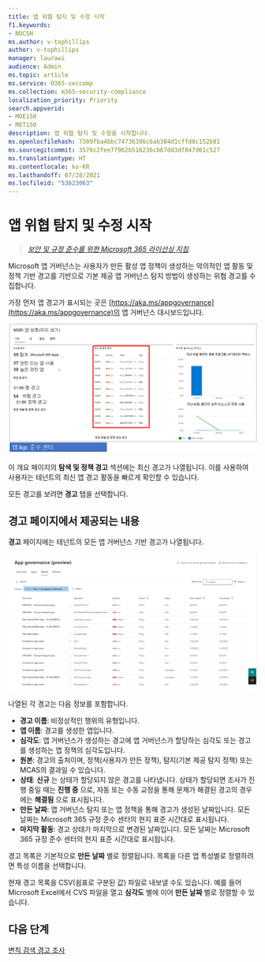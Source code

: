 ```yaml
---
title: 앱 위협 탐지 및 수정 시작
f1.keywords:
- NOCSH
ms.author: v-tophillips
author: v-tophillips
manager: laurawi
audience: Admin
ms.topic: article
ms.service: O365-seccomp
ms.collection: m365-security-compliance
localization_priority: Priority
search.appverid:
- MOE150
- MET150
description: 앱 위협 탐지 및 수정을 시작합니다.
ms.openlocfilehash: 7309fba4bbc74736386c6ab384d1cffd8c152b81
ms.sourcegitcommit: 3576c2fee77962b516236cb67dd3df847d61c527
ms.translationtype: HT
ms.contentlocale: ko-KR
ms.lasthandoff: 07/28/2021
ms.locfileid: "53623063"
---
```

# <a name="get-started-with-app-threat-detection-and-remediation"></a>앱 위협 탐지 및 수정 시작

>*[보안 및 규정 준수를 위한 Microsoft 365 라이선싱 지침](https://aka.ms/ComplianceSD).*

Microsoft 앱 거버넌스는 사용자가 만든 활성 앱 정책이 생성하는 악의적인 앱 활동 및 정책 기반 경고를 기반으로 기본 제공 앱 거버넌스 탐지 방법이 생성하는 위협 경고를 수집합니다.

가장 먼저 앱 경고가 표시되는 곳은 [https://aka.ms/appgovernance](https://aka.ms/appgovernance)의 앱 거버넌스 대시보드입니다.

![탐지 및 정책 경고 섹션이 강조 표시된 Microsoft 365 준수 센터의 앱 거버넌스 개요 페이지](..\media\manage-app-protection-governance\mapg-cc-overview-alerts.png)

이 개요 페이지의 **탐색 및 정책 경고** 섹션에는 최신 경고가 나열됩니다. 이를 사용하여 사용자는 테넌트의 최신 앱 경고 활동을 빠르게 확인할 수 있습니다.

모든 경고를 보려면 **경고** 탭을 선택합니다.

## <a name="whats-available-on-the-alerts-page"></a>경고 페이지에서 제공되는 내용

**경고** 페이지에는 테넌트의 모든 앱 거버넌스 기반 경고가 나열됩니다.

![Microsoft 365 준수 센터의 앱 거버넌스 경고 요약 페이지](..\media\manage-app-protection-governance\mapg-cc-alerts.png)

나열된 각 경고는 다음 정보를 포함합니다.

- **경고 이름**: 비정상적인 행위의 유형입니다.
- **앱 이름**: 경고를 생성한 앱입니다.
- **심각도**: 앱 거버넌스가 생성하는 경고에 앱 거버넌스가 할당하는 심각도 또는 경고를 생성하는 앱 정책의 심각도입니다.
- **원본**: 경고의 출처이며, 정책(사용자가 만든 정책), 탐지(기본 제공 탐지 정책) 또는 MCAS의 결과일 수 있습니다.
- **상태**: **신규** 는 상태가 할당되지 않은 경고를 나타냅니다. 상태가 할당되면 조사가 진행 중일 때는 **진행 중** 으로, 자동 또는 수동 교정을 통해 문제가 해결된 경고의 경우에는 **해결됨** 으로 표시됩니다.
- **만든 날짜**: 앱 거버넌스 탐지 또는 앱 정책을 통해 경고가 생성된 날짜입니다. 모든 날짜는 Microsoft 365 규정 준수 센터의 현지 표준 시간대로 표시됩니다.
- **마지막 활동**: 경고 상태가 마지막으로 변경된 날짜입니다. 모든 날짜는 Microsoft 365 규정 준수 센터의 현지 표준 시간대로 표시됩니다.

경고 목록은 기본적으로 **만든 날짜** 별로 정렬됩니다. 목록을 다른 앱 특성별로 정렬하려면 특성 이름을 선택합니다.

현재 경고 목록을 CSV(쉼표로 구분된 값) 파일로 내보낼 수도 있습니다. 예를 들어 Microsoft Excel에서 CVS 파일을 열고 **심각도** 별에 이어 **만든 날짜** 별로 정렬할 수 있습니다.

## <a name="next-step"></a>다음 단계

[변칙 검색 경고 조사](app-governance-anomaly-detection-alerts.md)
